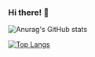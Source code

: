 ### Hi there! 👋

![Anurag's GitHub stats](https://github-readme-stats.vercel.app/api?username=jaehyukpyon&theme=default&show_icons=true)

[![Top Langs](https://github-readme-stats.vercel.app/api/top-langs/?username=jaehyukpyon&layout=compact)](https://github.com/anuraghazra/github-readme-stats)
